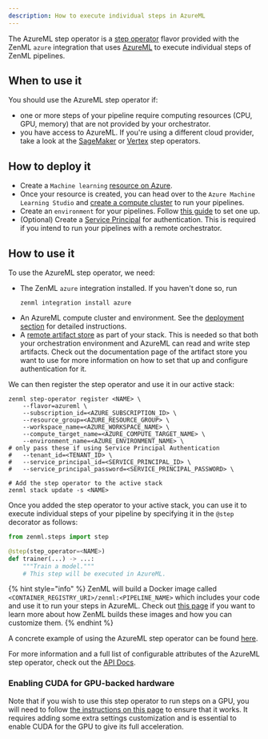 ```yaml
---
description: How to execute individual steps in AzureML
---
```


The AzureML step operator is a [step operator](./step-operators.md) flavor 
provided with the ZenML `azure` integration that uses 
[AzureML](https://azure.microsoft.com/en-us/services/machine-learning/)
to execute individual steps of ZenML pipelines.

## When to use it

You should use the AzureML step operator if:
* one or more steps of your pipeline require computing resources 
(CPU, GPU, memory) that are not provided by your orchestrator.
* you have access to AzureML. If you're using a different cloud 
provider, take a look at the [SageMaker](./amazon-sagemaker.md) or 
[Vertex](./gcloud-vertexai.md) step operators.

## How to deploy it

* Create a `Machine learning` [resource on Azure](https://docs.microsoft.com/en-us/azure/machine-learning/quickstart-create-resources).
* Once your resource is created, you can head over to the `Azure Machine Learning Studio`
and [create a compute cluster](https://docs.microsoft.com/en-us/azure/machine-learning/quickstart-create-resources#cluster) to run your pipelines.
* Create an `environment` for your pipelines. Follow [this guide](https://docs.microsoft.com/en-us/azure/machine-learning/how-to-manage-environments-in-studio) to set one up.
* (Optional) Create a [Service Principal](https://docs.microsoft.com/en-us/azure/developer/java/sdk/identity-service-principal-auth) for authentication. This is required if
you intend to run your pipelines with a remote orchestrator.

## How to use it

To use the AzureML step operator, we need:
* The ZenML `azure` integration installed. If you haven't done so, run 
    ```shell
    zenml integration install azure
    ```
* An AzureML compute cluster and environment. See the [deployment section](#how-do-you-deploy-it)
for detailed instructions.
* A [remote artifact store](../artifact-stores/artifact-stores.md) as part of 
your stack. This is needed so that both your orchestration environment and 
AzureML can read and write step artifacts. Check out the documentation page of 
the artifact store you want to use for more information on how to set that up
and configure authentication for it.

We can then register the step operator and use it in our active stack:
```shell
zenml step-operator register <NAME> \
    --flavor=azureml \
    --subscription_id=<AZURE_SUBSCRIPTION_ID> \
    --resource_group=<AZURE_RESOURCE_GROUP> \
    --workspace_name=<AZURE_WORKSPACE_NAME> \
    --compute_target_name=<AZURE_COMPUTE_TARGET_NAME> \
    --environment_name=<AZURE_ENVIRONMENT_NAME> \
# only pass these if using Service Principal Authentication
#   --tenant_id=<TENANT_ID> \
#   --service_principal_id=<SERVICE_PRINCIPAL_ID> \
#   --service_principal_password=<SERVICE_PRINCIPAL_PASSWORD> \

# Add the step operator to the active stack
zenml stack update -s <NAME>
```

Once you added the step operator to your active stack, you can use it to
execute individual steps of your pipeline by specifying it in the `@step` decorator as follows:
```python
from zenml.steps import step

@step(step_operator=<NAME>)
def trainer(...) -> ...:
    """Train a model."""
    # This step will be executed in AzureML.
```

{% hint style="info" %}
ZenML will build a Docker image called `<CONTAINER_REGISTRY_URI>/zenml:<PIPELINE_NAME>`
which includes your code and use it to run your steps in AzureML. Check out
[this page](../../advanced-guide/pipelines/containerization.md) if you want to 
learn more about how ZenML builds these images and how you can customize them.
{% endhint %}

A concrete example of using the AzureML step operator can be found 
[here](https://github.com/zenml-io/zenml/tree/main/examples/step_operator_remote_training).

For more information and a full list of configurable attributes of the AzureML 
step operator, check out the [API Docs](https://apidocs.zenml.io/latest/api_docs/integration_code_docs/integrations-azure/#zenml.integrations.azure.step_operators.azureml_step_operator.AzureMLStepOperator).

### Enabling CUDA for GPU-backed hardware

Note that if you wish to use this step operator to run steps on a GPU, you will
need to follow [the instructions on this page](../../advanced-guide/pipelines/gpu-hardware.md) to ensure that it works. It
requires adding some extra settings customization and is essential to enable
CUDA for the GPU to give its full acceleration.
